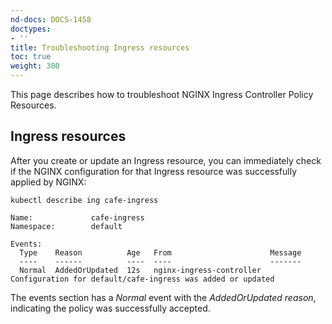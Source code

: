 ```yaml
---
nd-docs: DOCS-1458
doctypes:
- ''
title: Troubleshooting Ingress resources
toc: true
weight: 300
---
```


This page describes how to troubleshoot NGINX Ingress Controller Policy Resources.

## Ingress resources

After you create or update an Ingress resource, you can immediately check if the NGINX configuration for that Ingress resource was successfully applied by NGINX:

```shell
kubectl describe ing cafe-ingress
```
```shell
Name:             cafe-ingress
Namespace:        default

Events:
  Type    Reason          Age   From                      Message
  ----    ------          ----  ----                      -------
  Normal  AddedOrUpdated  12s   nginx-ingress-controller  Configuration for default/cafe-ingress was added or updated
```

The events section has a *Normal* event with the *AddedOrUpdated reason*, indicating the policy was successfully accepted.
